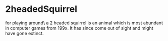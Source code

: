 # 2headedSquirrel
for playing around\\
a 2 headed squirrel is an animal which is most abundant in computer games from 199x. It has since come out of sight and might have gone extinct.
